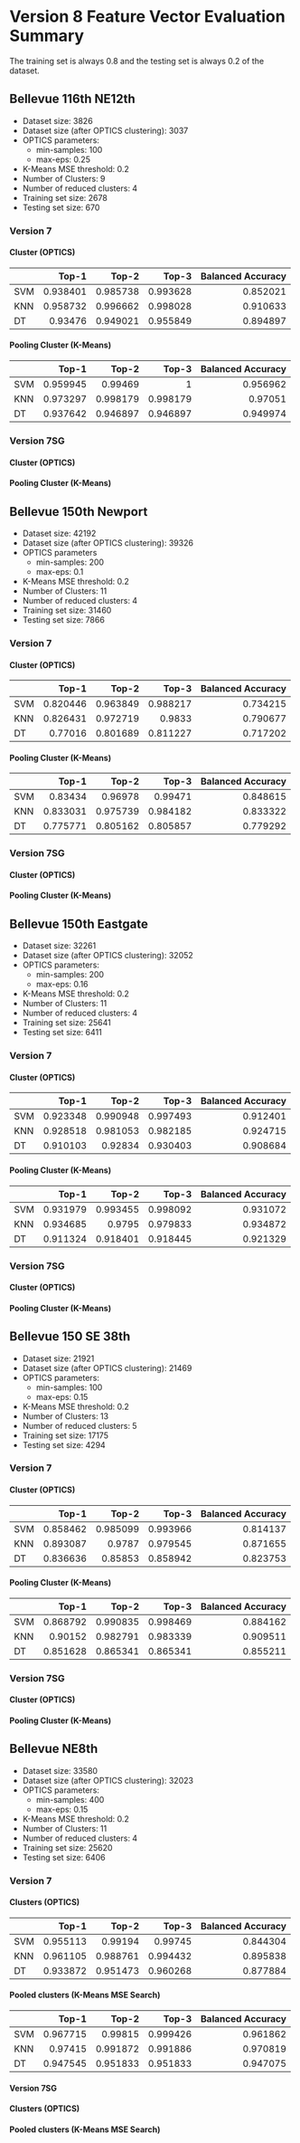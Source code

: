 # Version 8 Feature Vector Evaluation Summary

The training set is always 0.8 and the testing set is always 0.2 of the dataset.

## Bellevue 116th NE12th

- Dataset size: 3826 
- Dataset size (after OPTICS clustering): 3037
- OPTICS parameters:
    - min-samples: 100 
    - max-eps: 0.25
- K-Means MSE threshold: 0.2
- Number of Clusters: 9 
- Number of reduced clusters: 4
- Training set size: 2678 
- Testing set size: 670 

### Version 7

#### Cluster (OPTICS)

|     |    Top-1 |    Top-2 |    Top-3 |   Balanced Accuracy |
|:----|---------:|---------:|---------:|--------------------:|
| SVM | 0.938401 | 0.985738 | 0.993628 |            0.852021 |
| KNN | 0.958732 | 0.996662 | 0.998028 |            0.910633 |
| DT  | 0.93476  | 0.949021 | 0.955849 |            0.894897 |

#### Pooling Cluster (K-Means)

|     |    Top-1 |    Top-2 |    Top-3 |   Balanced Accuracy |
|:----|---------:|---------:|---------:|--------------------:|
| SVM | 0.959945 | 0.99469  | 1        |            0.956962 |
| KNN | 0.973297 | 0.998179 | 0.998179 |            0.97051  |
| DT  | 0.937642 | 0.946897 | 0.946897 |            0.949974 |

### Version 7SG

#### Cluster (OPTICS)



#### Pooling Cluster (K-Means)
                                                                                               


## Bellevue 150th Newport

- Dataset size: 42192
- Dataset size (after OPTICS clustering): 39326
- OPTICS parameters
    - min-samples: 200
    - max-eps: 0.1
- K-Means MSE threshold: 0.2
- Number of Clusters: 11
- Number of reduced clusters: 4
- Training set size: 31460
- Testing set size: 7866

### Version 7

#### Cluster (OPTICS)

|     |    Top-1 |    Top-2 |    Top-3 |   Balanced Accuracy |
|:----|---------:|---------:|---------:|--------------------:|
| SVM | 0.820446 | 0.963849 | 0.988217 |            0.734215 |
| KNN | 0.826431 | 0.972719 | 0.9833   |            0.790677 |
| DT  | 0.77016  | 0.801689 | 0.811227 |            0.717202 |

#### Pooling Cluster (K-Means)

|     |    Top-1 |    Top-2 |    Top-3 |   Balanced Accuracy |
|:----|---------:|---------:|---------:|--------------------:|
| SVM | 0.83434  | 0.96978  | 0.99471  |            0.848615 |
| KNN | 0.833031 | 0.975739 | 0.984182 |            0.833322 |
| DT  | 0.775771 | 0.805162 | 0.805857 |            0.779292 |

### Version 7SG

#### Cluster (OPTICS)



#### Pooling Cluster (K-Means)



## Bellevue 150th Eastgate

- Dataset size: 32261 
- Dataset size (after OPTICS clustering): 32052
- OPTICS parameters:
    - min-samples: 200 
    - max-eps: 0.16
- K-Means MSE threshold: 0.2
- Number of Clusters: 11 
- Number of reduced clusters: 4
- Training set size: 25641 
- Testing set size: 6411

### Version 7

#### Cluster (OPTICS)

|     |    Top-1 |    Top-2 |    Top-3 |   Balanced Accuracy |
|:----|---------:|---------:|---------:|--------------------:|
| SVM | 0.923348 | 0.990948 | 0.997493 |            0.912401 |
| KNN | 0.928518 | 0.981053 | 0.982185 |            0.924715 |
| DT  | 0.910103 | 0.92834  | 0.930403 |            0.908684 |

#### Pooling Cluster (K-Means)

|     |    Top-1 |    Top-2 |    Top-3 |   Balanced Accuracy |
|:----|---------:|---------:|---------:|--------------------:|
| SVM | 0.931979 | 0.993455 | 0.998092 |            0.931072 |
| KNN | 0.934685 | 0.9795   | 0.979833 |            0.934872 |
| DT  | 0.911324 | 0.918401 | 0.918445 |            0.921329 |

### Version 7SG

#### Cluster (OPTICS)



#### Pooling Cluster (K-Means)



## Bellevue 150 SE 38th

- Dataset size: 21921 
- Dataset size (after OPTICS clustering): 21469
- OPTICS parameters:
    - min-samples: 100
    - max-eps: 0.15
- K-Means MSE threshold: 0.2
- Number of Clusters: 13
- Number of reduced clusters: 5
- Training set size: 17175
- Testing set size: 4294

### Version 7

#### Cluster (OPTICS)

|     |    Top-1 |    Top-2 |    Top-3 |   Balanced Accuracy |
|:----|---------:|---------:|---------:|--------------------:|
| SVM | 0.858462 | 0.985099 | 0.993966 |            0.814137 |
| KNN | 0.893087 | 0.9787   | 0.979545 |            0.871655 |
| DT  | 0.836636 | 0.85853  | 0.858942 |            0.823753 |

#### Pooling Cluster (K-Means)

|     |    Top-1 |    Top-2 |    Top-3 |   Balanced Accuracy |
|:----|---------:|---------:|---------:|--------------------:|
| SVM | 0.868792 | 0.990835 | 0.998469 |            0.884162 |
| KNN | 0.90152  | 0.982791 | 0.983339 |            0.909511 |
| DT  | 0.851628 | 0.865341 | 0.865341 |            0.855211 |

### Version 7SG

#### Cluster (OPTICS)


#### Pooling Cluster (K-Means)

## Bellevue NE8th

- Dataset size: 33580
- Dataset size (after OPTICS clustering): 32023
- OPTICS parameters:
    - min-samples: 400 
    - max-eps: 0.15
- K-Means MSE threshold: 0.2
- Number of Clusters: 11 
- Number of reduced clusters: 4
- Training set size: 25620
- Testing set size: 6406

### Version 7

#### Clusters (OPTICS)

|     |    Top-1 |    Top-2 |    Top-3 |   Balanced Accuracy |
|:----|---------:|---------:|---------:|--------------------:|
| SVM | 0.955113 | 0.99194  | 0.99745  |            0.844304 |
| KNN | 0.961105 | 0.988761 | 0.994432 |            0.895838 |
| DT  | 0.933872 | 0.951473 | 0.960268 |            0.877884 |

#### Pooled clusters (K-Means MSE Search)

|     |    Top-1 |    Top-2 |    Top-3 |   Balanced Accuracy |
|:----|---------:|---------:|---------:|--------------------:|
| SVM | 0.967715 | 0.99815  | 0.999426 |            0.961862 |
| KNN | 0.97415  | 0.991872 | 0.991886 |            0.970819 |
| DT  | 0.947545 | 0.951833 | 0.951833 |            0.947075 |

#### Version 7SG

#### Clusters (OPTICS)

#### Pooled clusters (K-Means MSE Search)
